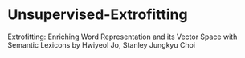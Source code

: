 # Unsupervised-Extrofitting
Extrofitting: Enriching Word Representation and its Vector Space with Semantic Lexicons by Hwiyeol Jo, Stanley Jungkyu Choi
